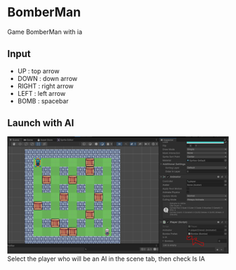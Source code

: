 # BomberMan
 Game BomberMan with ia

## Input
* UP : top arrow
* DOWN : down arrow
* RIGHT : right arrow
* LEFT : left arrow
* BOMB : spacebar

## Launch with AI
![alt text](https://github.com/joeduliban/BomberMan/blob/main/Capture1.PNG?raw=true)
Select the player who will be an AI in the scene tab, then check Is IA
